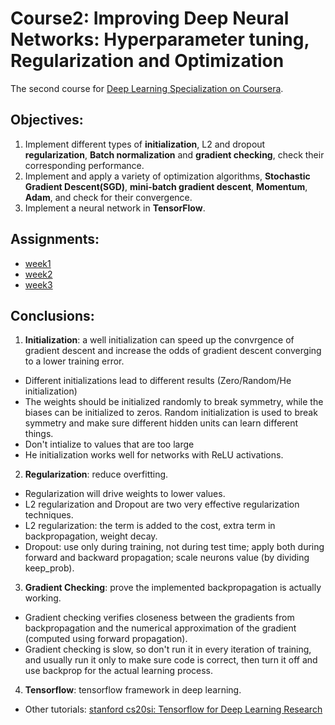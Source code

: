 # Course2: Improving Deep Neural Networks: Hyperparameter tuning, Regularization and Optimization
The second course for [Deep Learning Specialization on Coursera](https://www.coursera.org/specializations/deep-learning).


## Objectives:

1. Implement different types of **initialization**, L2 and dropout **regularization**, **Batch normalization** and **gradient checking**, check their corresponding performance.
2. Implement and apply a variety of optimization algorithms, **Stochastic Gradient Descent(SGD)**, **mini-batch gradient descent**, **Momentum**, **Adam**, and check for their convergence. 
3. Implement a neural network in **TensorFlow**. 

## Assignments:

* [week1](https://github.com/zyunsg/deep-learning/tree/master/course2/week1) 
* [week2](https://github.com/zyunsg/deep-learning/tree/master/course2/week2)
* [week3](https://github.com/zyunsg/deep-learning/tree/master/course2/week3)

## Conclusions:

1. **Initialization**: a well initialization can speed up the convrgence of gradient descent and increase the odds of gradient descent converging to a lower training error.
  * Different initializations lead to different results (Zero/Random/He initialization)
  * The weights should be initialized randomly to break symmetry, while the biases can be initialized to zeros. Random initialization is used to break symmetry and make sure different hidden units can learn different things.
  * Don't intialize to values that are too large
  * He initialization works well for networks with ReLU activations. 
2. **Regularization**: reduce overfitting.
  * Regularization will drive weights to lower values.
  * L2 regularization and Dropout are two very effective regularization techniques.
  * L2 regularization: the term is added to the cost, extra term in backpropagation, weight decay.
  * Dropout: use only during training, not during test time; apply both during forward and backward propagation; scale neurons value (by dividing keep_prob).

3. **Gradient Checking**: prove the implemented backpropagation is actually working.
  * Gradient checking verifies closeness between the gradients from backpropagation and the numerical approximation of the gradient (computed using forward propagation).
  * Gradient checking is slow, so don't run it in every iteration of training, and usually run it only to make sure code is correct, then turn it off and use backprop for the actual learning process.

4. **Tensorflow**: tensorflow framework in deep learning.
  * Other tutorials: [stanford cs20si: Tensorflow for Deep Learning Research](https://web.stanford.edu/class/cs20si/)



